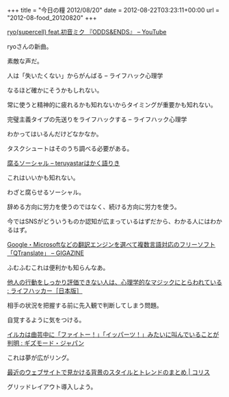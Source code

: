 +++
title = "今日の糧 2012/08/20"
date = 2012-08-22T03:23:11+00:00
url = "2012-08-food_20120820"
+++

  [ryo(supercell) feat.初音ミク 『ODDS&#038;ENDS』 &#8211; YouTube](http://www.youtube.com/watch?v=iOFZKwv_LfA)

ryoさんの新曲。

素敵な声だ。

  人は「失いたくない」からがんばる – ライフハック心理学

なるほど確かにそうかもしれない。

常に使うと精神的に疲れるかも知れないからタイミングが重要かも知れない。

  完璧主義タイプの先送りをライフハックする – ライフハック心理学

わかってはいるんだけどなかなか。

タスクシュートはそのうち調べる必要がある。

  [腐るソーシャル &#8211; teruyastarはかく語りき](http://d.hatena.ne.jp/teruyastar/20120805/1344129224)

これはいいかも知れない。

わざと腐らせるソーシャル。

辞める方向に労力を使うのではなく、続ける方向に労力を使う。

今ではSNSがどういうものか認知が広まっているはずだから、わかる人にはわかるはず。

  [Google・Microsoftなどの翻訳エンジンを選べて複数言語対応のフリーソフト「QTranslate」 &#8211; GIGAZINE](http://gigazine.net/news/20120819-qtranslate/)

ふむふむこれは便利かも知らんなあ。

  [他人の行動をしっかり評価できない人は、心理学的なマジックにとらわれている : ライフハッカー［日本版］](http://www.lifehacker.jp/2012/08/120818alwaysunlucky.html)

相手の状況を把握する前に先入観で判断してしまう問題。

自覚するように気をつける。

  [イルカは曲芸中に「ファイトー！」「イッパーツ！」みたいに叫んでいることが判明 : ギズモード・ジャパン](http://www.gizmodo.jp/2012/08/post_10748.html)

これは夢が広がリング。

  [最近のウェブサイトで見かける背景のスタイルとトレンドのまとめ | コリス](http://coliss.com/articles/build-websites/operation/design/background-styles-and-trends-in-web-design-by-codrops.html)

グリッドレイアウト導入しよう。

